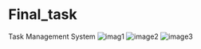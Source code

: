 # Final_task
Task Management System
![imag1](https://github.com/RutujaKurale/Final_task/assets/142877049/06d03cf6-0038-41a6-9c0d-41cf6eea8b04)
![image2](https://github.com/RutujaKurale/Final_task/assets/142877049/ecac62b3-efbe-416a-a613-12ed6c7428d1)
![image3](https://github.com/RutujaKurale/Final_task/assets/142877049/b9a9b144-2209-4ad2-b38a-f5dde48de72b)

